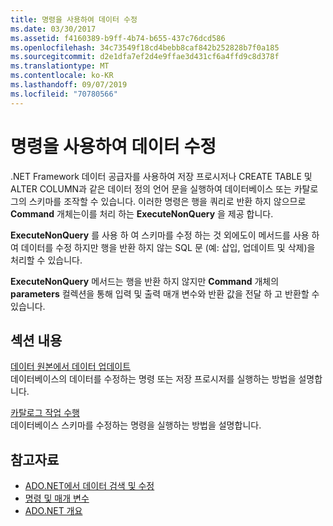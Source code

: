```yaml
---
title: 명령을 사용하여 데이터 수정
ms.date: 03/30/2017
ms.assetid: f4160389-b9ff-4b74-b655-437c76dcd586
ms.openlocfilehash: 34c73549f18cd4bebb8caf842b252828b7f0a185
ms.sourcegitcommit: d2e1dfa7ef2d4e9ffae3d431cf6a4ffd9c8d378f
ms.translationtype: MT
ms.contentlocale: ko-KR
ms.lasthandoff: 09/07/2019
ms.locfileid: "70780566"
---
```

# <a name="using-commands-to-modify-data"></a>명령을 사용하여 데이터 수정
.NET Framework 데이터 공급자를 사용하여 저장 프로시저나 CREATE TABLE 및 ALTER COLUMN과 같은 데이터 정의 언어 문을 실행하여 데이터베이스 또는 카탈로그의 스키마를 조작할 수 있습니다. 이러한 명령은 행을 쿼리로 반환 하지 않으므로 **Command** 개체는이를 처리 하는 **ExecuteNonQuery** 을 제공 합니다.  
  
 **ExecuteNonQuery** 를 사용 하 여 스키마를 수정 하는 것 외에도이 메서드를 사용 하 여 데이터를 수정 하지만 행을 반환 하지 않는 SQL 문 (예: 삽입, 업데이트 및 삭제)을 처리할 수 있습니다.  
  
 **ExecuteNonQuery** 메서드는 행을 반환 하지 않지만 **Command** 개체의 **parameters** 컬렉션을 통해 입력 및 출력 매개 변수와 반환 값을 전달 하 고 반환할 수 있습니다.  
  
## <a name="in-this-section"></a>섹션 내용  
 [데이터 원본에서 데이터 업데이트](updating-data-in-a-data-source.md)  
 데이터베이스의 데이터를 수정하는 명령 또는 저장 프로시저를 실행하는 방법을 설명합니다.  
  
 [카탈로그 작업 수행](performing-catalog-operations.md)  
 데이터베이스 스키마를 수정하는 명령을 실행하는 방법을 설명합니다.  
  
## <a name="see-also"></a>참고자료

- [ADO.NET에서 데이터 검색 및 수정](retrieving-and-modifying-data.md)
- [명령 및 매개 변수](commands-and-parameters.md)
- [ADO.NET 개요](ado-net-overview.md)
